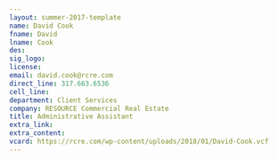 ```yaml
---
layout: summer-2017-template
﻿name: David Cook
fname: David
lname: Cook
des: 
sig_logo: 
license: 
email: david.cook@rcre.com
direct_line: 317.663.6536
cell_line: 
department: Client Services
company: RESOURCE Commercial Real Estate
title: Administrative Assistant
extra_link: 
extra_content: 
vcard: https://rcre.com/wp-content/uploads/2018/01/David-Cook.vcf
---
```

